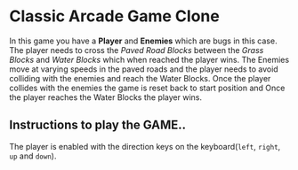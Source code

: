 <!-- frontend-nanodegree-arcade-game===============================Students should use this [rubric](https://review.udacity.com/#!/projects/2696458597/rubric) for self-checking their submission. Make sure the functions you write are **object-oriented** - either class functions (like Player and Enemy) or class prototype functions such as Enemy.prototype.checkCollisions, and that the keyword 'this' is used appropriately within your class and class prototype functions to refer to the object the function is called upon. Also be sure that the **readme.md** file is updated with your instructions on both how to 1. Run and 2. Play your arcade game.For detailed instructions on how to get started, check out this [guide](https://docs.google.com/document/d/1v01aScPjSWCCWQLIpFqvg3-vXLH2e8_SZQKC8jNO0Dc/pub?embedded=true). -->

# Classic Arcade Game Clone
In this game you have a **Player** and **Enemies** which are bugs in this case. The player needs to cross the _Paved Road Blocks_  between the _Grass Blocks_ and _Water Blocks_ which when reached the player wins. The Enemies move at varying speeds in the paved roads and the player needs to avoid colliding with the enemies and reach the Water Blocks. Once the player collides with the enemies the game is reset back to start position and Once the player reaches the Water Blocks the player wins.

## Instructions to play the GAME..
The player is enabled with the direction keys on the keyboard(`left`, `right`, `up` and `down`).
